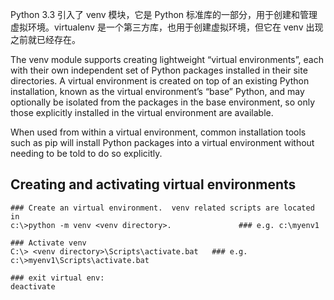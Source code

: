 Python 3.3 引入了 venv 模块，它是 Python 标准库的一部分，用于创建和管理虚拟环境。virtualenv 是一个第三方库，也用于创建虚拟环境，但它在 venv 出现之前就已经存在。

The venv module supports creating lightweight “virtual environments”, each with their own independent set of Python packages installed in their site directories. 
A virtual environment is created on top of an existing Python installation, known as the virtual environment’s “base” Python, and may optionally be isolated from 
the packages in the base environment, so only those explicitly installed in the virtual environment are available.

When used from within a virtual environment, common installation tools such as pip will install Python packages into a virtual environment without needing to be told to do so explicitly.

## Creating and activating virtual environments
```
### Create an virtual environment.  venv related scripts are located in 
c:\>python -m venv <venv directory>.               ### e.g. c:\myenv1

### Activate venv
C:\> <venv directory>\Scripts\activate.bat   ### e.g. c:\>myenv1\Scripts\activate.bat

### exit virtual env:
deactivate
```
